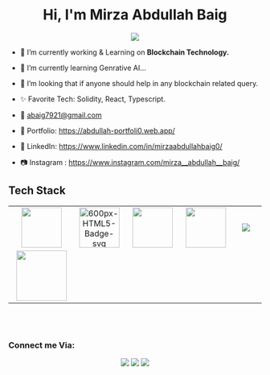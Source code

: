 <body>
  <div align="center">
    <h1> Hi, I'm Mirza Abdullah Baig<a href="https://hammad-air.github.io/hammad/"></h1>
  </div>
<p align="center">
<a href="https://github.com/MirzaAbdullahBaig"><img src="https://readme-typing-svg.herokuapp.com/?lines=Blockchain+Developer;Web+3.0,+Defi,+Dapps,+Dex,;Mern+Stack+Developer&font=Roboto&size=26&duration=3500&pause=500&center=true&width=500&height=50&color=eab676"></a>
	
<!-- ## My WordPress Course 
- [Mubashar Nouman](https://www.youtube.com/channel/UC6lUUWMyuiibsJzV8BNdaEQ)
 -->

- 🔭 I’m currently working & Learning on **Blockchain Technology.**

- 📓 I’m currently learning Genrative AI...
	
- 🤝 I’m looking that if anyone should help in any blockchain related query.

- ✨ Favorite Tech: Solidity, React, Typescript.

- 📧 abaig7921@gmail.com

- 🎨 Portfolio: https://abdullah-portfoli0.web.app/

- 💼 LinkedIn: https://www.linkedin.com/in/mirzaabdullahbaig0/

- 📷 Instagram : https://www.instagram.com/mirza__abdullah__baig/
 
<h2>Tech Stack</h2>

<table width="100">
<tr>
  <td align='center'>
        <img src="https://i.ibb.co/k9DR4qb/download-1.png" width="80">
  </td>
	
  <td align='center'>
        <img src="https://i.ibb.co/LJW290k/600px-HTML5-Badge-svg.png" alt="600px-HTML5-Badge-svg"  width="80">
  </td>
    
  <td align='center' width="200">
        <img src="https://i.ibb.co/MRtPsvN/download.png" width="80">
  </td>

  <td align='center'>
        <img src="https://upload.wikimedia.org/wikipedia/commons/thumb/4/4c/Typescript_logo_2020.svg/1200px-Typescript_logo_2020.svg.png" width="80">
  </td>

  <td align='center' width="200">
        <img src="https://www.vectorlogo.zone/logos/reactjs/reactjs-ar21.svg">
  </td>
</tr>
 
<tr>
    <td align='center' width="200">
        <img src="https://fiverr-res.cloudinary.com/npm-assets/layout-server/fiverr-og-logo.5fd6463.png" width="100">
    </td>
</tr>
 

    
</table>
<br>
<br>
<h3 align="left">Connect me Via:</h3>
</p>
<p align="center">
<a href="https://www.linkedin.com/in/mirzaabdullahbaig0/"><img src="https://img.shields.io/badge/-Mirza%20Abdullah%20Baig-0077B5?style=flat&logo=Linkedin&logoColor=white"/></a>
<a href="mailto:abaig7921@gmail.com"><img src="https://img.shields.io/badge/-abaig7921@gmail.com-D14836?style=flat&logo=Gmail&logoColor=white"/></a>
<a href="https://www.instagram.com/mirza__abdullah__baig/"><img src="https://img.shields.io/badge/-Mirza%20Abdullah%20Baig-E4405F?style=flat&logo=Instagram&logoColor=white"/></a>
 </p>
 
<br>

